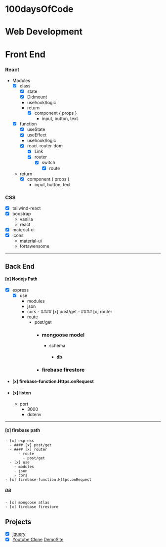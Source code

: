 # 100daysOfCode
# Web Development
# Front End
### React
- Modules
  - [X] class 
    - [x] state
    - [x] Didmount
    - usehook/logic
    - return 
      - [x] component { props }
        - input, button, text
  - [x] function
    - [x] useState
    - [x] useEffect
    - usehook/logic
    - [x] react-router-dom
      - [x] Link
      - [X] router
        - [x] switch
          - [x] route
  - return 
    - [x] component { props }
      - input, button, text
             
### CSS
  - [X] tailwind-react
  - [X] boostrap
    - vanilla
    - react
  - [x] material-ui
  - [x] icons
    - material-ui
    - fortawensome
-----
## Back End
  #### [x] Nodejs Path
   - [x] express
      - [x] use
        - modules
        - json
        - cors
    - #### [x] post/get
    - #### [x] router
        - route
          - post/get
              - ### mongoose model
                - schema
                  - #### db
              - ### firebase firestore
  - #### [x] firebase-function.Https.onRequest  
  - #### [x] listen
    - port
      - 3000
      - dotenv
-----        
  #### [x] firebase path
    - [x] express
      - #### [x] post/get
      - #### [x] router
          - route
            - post/get
      - [x] use
        - modules
        - json
        - cors
    - [x] firebase-function.Https.onRequest      
  
  
  ##### DB
    - [x] mongoose atlas
    - [x] firebase firestore

## Projects
 - [X] [jquery](https://github.com/SarahJoline/Train-Scheduler-/blob/master/assets/app.js)  
 - [X] [Youtube Clone](https://github.com/wetech16/youtube-clone) [DemoSite](https://clone-92e8b.web.app/)
